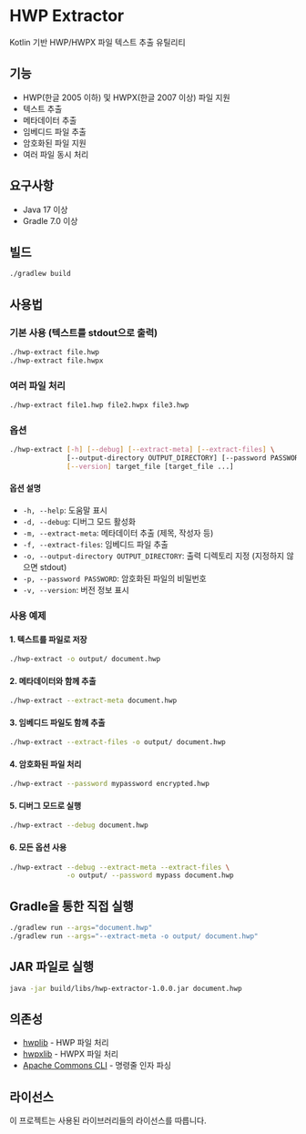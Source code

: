 # HWP Extractor

Kotlin 기반 HWP/HWPX 파일 텍스트 추출 유틸리티

## 기능

- HWP(한글 2005 이하) 및 HWPX(한글 2007 이상) 파일 지원
- 텍스트 추출
- 메타데이터 추출
- 임베디드 파일 추출
- 암호화된 파일 지원
- 여러 파일 동시 처리

## 요구사항

- Java 17 이상
- Gradle 7.0 이상

## 빌드

```bash
./gradlew build
```

## 사용법

### 기본 사용 (텍스트를 stdout으로 출력)

```bash
./hwp-extract file.hwp
./hwp-extract file.hwpx
```

### 여러 파일 처리

```bash
./hwp-extract file1.hwp file2.hwpx file3.hwp
```

### 옵션

```bash
./hwp-extract [-h] [--debug] [--extract-meta] [--extract-files] \
              [--output-directory OUTPUT_DIRECTORY] [--password PASSWORD] \
              [--version] target_file [target_file ...]
```

#### 옵션 설명

- `-h, --help`: 도움말 표시
- `-d, --debug`: 디버그 모드 활성화
- `-m, --extract-meta`: 메타데이터 추출 (제목, 작성자 등)
- `-f, --extract-files`: 임베디드 파일 추출
- `-o, --output-directory OUTPUT_DIRECTORY`: 출력 디렉토리 지정 (지정하지 않으면 stdout)
- `-p, --password PASSWORD`: 암호화된 파일의 비밀번호
- `-v, --version`: 버전 정보 표시

### 사용 예제

#### 1. 텍스트를 파일로 저장

```bash
./hwp-extract -o output/ document.hwp
```

#### 2. 메타데이터와 함께 추출

```bash
./hwp-extract --extract-meta document.hwp
```

#### 3. 임베디드 파일도 함께 추출

```bash
./hwp-extract --extract-files -o output/ document.hwp
```

#### 4. 암호화된 파일 처리

```bash
./hwp-extract --password mypassword encrypted.hwp
```

#### 5. 디버그 모드로 실행

```bash
./hwp-extract --debug document.hwp
```

#### 6. 모든 옵션 사용

```bash
./hwp-extract --debug --extract-meta --extract-files \
              -o output/ --password mypass document.hwp
```

## Gradle을 통한 직접 실행

```bash
./gradlew run --args="document.hwp"
./gradlew run --args="--extract-meta -o output/ document.hwp"
```

## JAR 파일로 실행

```bash
java -jar build/libs/hwp-extractor-1.0.0.jar document.hwp
```

## 의존성

- [hwplib](https://github.com/neolord0/hwplib) - HWP 파일 처리
- [hwpxlib](https://github.com/neolord0/hwpxlib) - HWPX 파일 처리
- [Apache Commons CLI](https://commons.apache.org/proper/commons-cli/) - 명령줄 인자 파싱

## 라이선스

이 프로젝트는 사용된 라이브러리들의 라이선스를 따릅니다.
